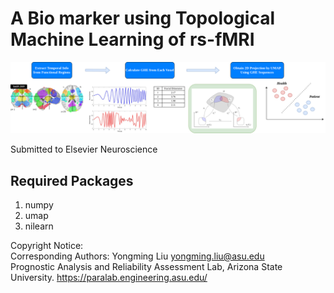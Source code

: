 # A Bio marker using Topological Machine Learning of rs-fMRI

![Framework](Flowchart.png)

Submitted to Elsevier Neuroscience

## Required Packages
1. numpy
2. umap
3. nilearn

Copyright Notice:\
Corresponding Authors: Yongming Liu yongming.liu@asu.edu \
Prognostic Analysis and Reliability Assessment Lab, Arizona State University. https://paralab.engineering.asu.edu/
